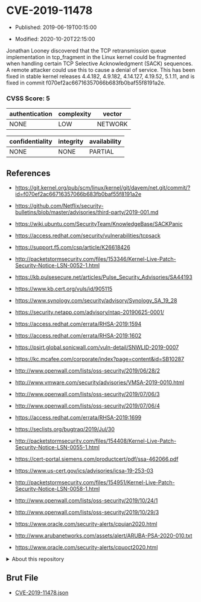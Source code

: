 # CVE-2019-11478

- Published: 2019-06-19T00:15:00

- Modified: 2020-10-20T22:15:00

Jonathan Looney discovered that the TCP retransmission queue implementation in tcp_fragment in the Linux kernel could be fragmented when handling certain TCP Selective Acknowledgment (SACK) sequences. A remote attacker could use this to cause a denial of service. This has been fixed in stable kernel releases 4.4.182, 4.9.182, 4.14.127, 4.19.52, 5.1.11, and is fixed in commit f070ef2ac66716357066b683fb0baf55f8191a2e.

### CVSS Score: **5**

| authentication | complexity | vector |
| --- | --- | --- |
| NONE | LOW | NETWORK |

| confidentiality | integrity | availability |
| --- | --- | --- |
| NONE | NONE | PARTIAL |

## References

* https://git.kernel.org/pub/scm/linux/kernel/git/davem/net.git/commit/?id=f070ef2ac66716357066b683fb0baf55f8191a2e

* https://github.com/Netflix/security-bulletins/blob/master/advisories/third-party/2019-001.md

* https://wiki.ubuntu.com/SecurityTeam/KnowledgeBase/SACKPanic

* https://access.redhat.com/security/vulnerabilities/tcpsack

* https://support.f5.com/csp/article/K26618426

* http://packetstormsecurity.com/files/153346/Kernel-Live-Patch-Security-Notice-LSN-0052-1.html

* https://kb.pulsesecure.net/articles/Pulse_Security_Advisories/SA44193

* https://www.kb.cert.org/vuls/id/905115

* https://www.synology.com/security/advisory/Synology_SA_19_28

* https://security.netapp.com/advisory/ntap-20190625-0001/

* https://access.redhat.com/errata/RHSA-2019:1594

* https://access.redhat.com/errata/RHSA-2019:1602

* https://psirt.global.sonicwall.com/vuln-detail/SNWLID-2019-0007

* https://kc.mcafee.com/corporate/index?page=content&id=SB10287

* http://www.openwall.com/lists/oss-security/2019/06/28/2

* http://www.vmware.com/security/advisories/VMSA-2019-0010.html

* http://www.openwall.com/lists/oss-security/2019/07/06/3

* http://www.openwall.com/lists/oss-security/2019/07/06/4

* https://access.redhat.com/errata/RHSA-2019:1699

* https://seclists.org/bugtraq/2019/Jul/30

* http://packetstormsecurity.com/files/154408/Kernel-Live-Patch-Security-Notice-LSN-0055-1.html

* https://cert-portal.siemens.com/productcert/pdf/ssa-462066.pdf

* https://www.us-cert.gov/ics/advisories/icsa-19-253-03

* http://packetstormsecurity.com/files/154951/Kernel-Live-Patch-Security-Notice-LSN-0058-1.html

* http://www.openwall.com/lists/oss-security/2019/10/24/1

* http://www.openwall.com/lists/oss-security/2019/10/29/3

* https://www.oracle.com/security-alerts/cpujan2020.html

* http://www.arubanetworks.com/assets/alert/ARUBA-PSA-2020-010.txt

* https://www.oracle.com/security-alerts/cpuoct2020.html

<details>
<summary>About this repository</summary> 

  This repository is part of the project [Live Hack CVE](https://github.com/Live-Hack-CVE). Main website can be found [www.live-hack.org](https://www.live-hack.org) 
  
  Made by [Sn0wAlice](https://github.com/Sn0wAlice) for the people that care about security and need to have a feed of the latest CVEs. Hope you enjoy it, don't forget to star the repo and follow me on [Twitter](https://twitter.com/Sn0wAlice) and [Github](https://github.com/Sn0wAlice). And that is my [personnal website](https://www.alice-snow.me/)

  - [Home Page](https://github.com/Live-Hack-CVE)
  - [Framework](https://github.com/Live-Hack-CVE/cve-framework)
  - [CVE database](https://github.com/Live-Hack-CVE/full_database)
  - [Changelog](https://github.com/Live-Hack-CVE/Changelog)
</details>

## Brut File

* [CVE-2019-11478.json](https://raw.githubusercontent.com/Live-Hack-CVE/full_database/main/cves/2019/CVE-2019-11478.json)

